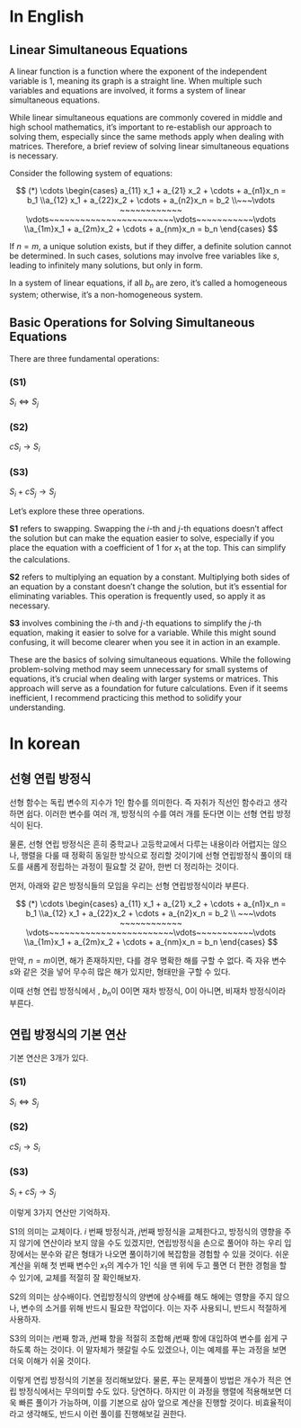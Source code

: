 # In English

## Linear Simultaneous Equations

A linear function is a function where the exponent of the independent variable is 1, meaning its graph is a straight line. When multiple such variables and equations are involved, it forms a system of linear simultaneous equations.

While linear simultaneous equations are commonly covered in middle and high school mathematics, it’s important to re-establish our approach to solving them, especially since the same methods apply when dealing with matrices. Therefore, a brief review of solving linear simultaneous equations is necessary.

Consider the following system of equations:

$$
(*) \cdots 
\begin{cases}
a_{11} x_1 +  a_{21} x_2 + \cdots + a_{n1}x_n = b_1
\\a_{12} x_1 + a_{22}x_2 + \cdots + a_{n2}x_n = b_2
\\~~~\vdots ~~~~~~~~~~~~ \vdots~~~~~~~~~~~~~~~~~~~~~~~~\vdots~~~~~~~~~~~\vdots 
\\a_{1m}x_1 + a_{2m}x_2 + \cdots + a_{nm}x_n = b_n
\end{cases}
$$

If $n = m$, a unique solution exists, but if they differ, a definite solution cannot be determined. In such cases, solutions may involve free variables like $s$, leading to infinitely many solutions, but only in form.

In a system of linear equations, if all ${b_n}$ are zero, it’s called a homogeneous system; otherwise, it’s a non-homogeneous system.

## Basic Operations for Solving Simultaneous Equations

There are three fundamental operations:

### (S1)

$S_i ⇔ S_j$

### (S2)

$cS_i → S_i$

### (S3)

$S_i + cS_j → S_j$

Let’s explore these three operations.

**S1** refers to swapping. Swapping the $i$-th and $j$-th equations doesn’t affect the solution but can make the equation easier to solve, especially if you place the equation with a coefficient of $1$ for $x_1$ at the top. This can simplify the calculations.

**S2** refers to multiplying an equation by a constant. Multiplying both sides of an equation by a constant doesn’t change the solution, but it’s essential for eliminating variables. This operation is frequently used, so apply it as necessary.

**S3** involves combining the $i$-th and $j$-th equations to simplify the $j$-th equation, making it easier to solve for a variable. While this might sound confusing, it will become clearer when you see it in action in an example.

These are the basics of solving simultaneous equations. While the following problem-solving method may seem unnecessary for small systems of equations, it’s crucial when dealing with larger systems or matrices. This approach will serve as a foundation for future calculations. Even if it seems inefficient, I recommend practicing this method to solidify your understanding.



# In korean

## 선형 연립 방정식

선형 함수는 독립 변수의 지수가 1인 함수를 의미한다. 즉 자취가 직선인 함수라고 생각하면 쉽다. 이러한 변수를 여러 개, 방정식의 수를 여러 개를 둔다면 이는 선형 연립 방정식이 된다.

물론, 선형 연립 방정식은 흔히 중학교나 고등학교에서 다루는 내용이라 어렵지는 않으나, 행렬을 다룰 때 정확히 동일한 방식으로 정리할 것이기에 선형 연립방정식 풀이의 태도를 새롭게 정립하는 과정이 필요할 것 같아, 한번 더 정리하는 것이다.

먼저, 아래와 같은 방정식들의 모임을 우리는 선형 연립방정식이라 부른다.

$$
(*) \cdots 
\begin{cases}
a_{11} x_1 +  a_{21} x_2 + \cdots + a_{n1}x_n = b_1
\\a_{12} x_1 + a_{22}x_2 + \cdots + a_{n2}x_n = b_2
\\ ~~~\vdots ~~~~~~~~~~~~ \vdots~~~~~~~~~~~~~~~~~~~~~~~~\vdots~~~~~~~~~~~\vdots 
\\a_{1m}x_1 + a_{2m}x_2 + \cdots + a_{nm}x_n = b_n
\end{cases}
$$

만약, $n=m$이면, 해가 존재하지만, 다를 경우 명확한 해를 구할 수 없다. 즉 자유 변수 $s$와 같은 것을 넣어 무수히 많은 해가 있지만, 형태만을 구할 수 있다.

이때 선형 연립 방정식에서 , ${b_n}$이 $0$이면 재차 방정식, $0$이 아니면, 비재차 방정식이라 부른다.

## 연립 방정식의 기본 연산

기본 연산은 3개가 있다.

### (S1)

$S_i ⇔ S_j$

### (S2)

$cS_i → S_i$

### (S3)

$S_i + cS_j → S_j$

이렇게 3가지 연산만 기억하자.

S1의 의미는 교체이다. $i$ 번째 방정식과, $j$번째 방정식을 교체한다고, 방정식의 영향을 주지 않기에 연산이라 보지 않을 수도 있겠지만, 연립방정식을 손으로 풀어야 하는 우리 입장에서는 분수와 같은 형태가 나오면 풀이하기에 복잡함을 경험할 수 있을 것이다. 쉬운 계산을 위해 첫 번째 변수인 $x_1$의 계수가 $1$인 식을 맨 위에 두고 풀면 더 편한 경험을 할 수 있기에, 교체를 적절히 잘 확인해보자.

S2의 의미는 상수배이다. 연립방정식의 양변에 상수배를 해도 해에는 영향을 주지 않으나, 변수의 소거를 위해 반드시 필요한 작업이다. 이는 자주 사용되니, 반드시 적절하게 사용하자.

S3의 의미는 $i$번째 항과, $j$번째 항을 적절히 조합해 $j$번째 항에 대입하여 변수를 쉽게 구하도록 하는 것이다. 이 말자체가 헷갈릴 수도 있겠으나, 이는 예제를 푸는 과정을 보면 더욱 이해가 쉬울 것이다.

이렇게 연립 방정식의 기본을 정리해보았다. 물론, 푸는 문제풀이 방법은 개수가 적은 연립 방정식에서는 무의미할 수도 있다. 당연하다. 하지만 이 과정을 행렬에 적용해보면 더욱 빠른 풀이가 가능하며, 이를 기본으로 삼아 앞으로 계산을 진행할 것이다. 비효율적이라고 생각해도, 반드시 이런 풀이를 진행해보길 권한다.













